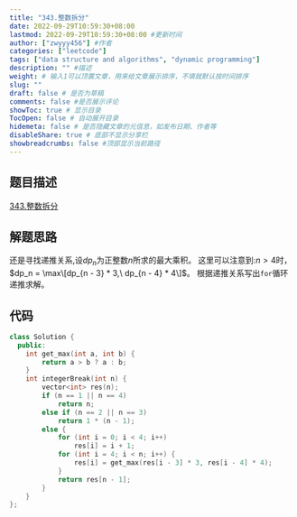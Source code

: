 ```yaml
---
title: "343.整数拆分"
date: 2022-09-29T10:59:30+08:00
lastmod: 2022-09-29T10:59:30+08:00 #更新时间
author: ["zwyyy456"] #作者
categories: ["leetcode"]
tags: ["data structure and algorithms", "dynamic programming"]
description: "" #描述
weight: # 输入1可以顶置文章，用来给文章展示排序，不填就默认按时间排序
slug: ""
draft: false # 是否为草稿
comments: false #是否展示评论
showToc: true # 显示目录
TocOpen: false # 自动展开目录
hidemeta: false # 是否隐藏文章的元信息，如发布日期、作者等
disableShare: true # 底部不显示分享栏
showbreadcrumbs: false #顶部显示当前路径
---
```

## 题目描述
[343.整数拆分](https://leetcode.cn/problems/integer-break/)

## 解题思路
还是寻找递推关系,设$dp_n$为正整数$n$所求的最大乘积。
这里可以注意到:$n > 4$时， $dp_n = \max\[dp_{n - 3} * 3,\ dp_{n - 4} * 4\]$。
根据递推关系写出`for`循环递推求解。

## 代码
```cpp
class Solution {
  public:
    int get_max(int a, int b) {
        return a > b ? a : b;
    }
    int integerBreak(int n) {
        vector<int> res(n);
        if (n == 1 || n == 4)
            return n;
        else if (n == 2 || n == 3)
            return 1 * (n - 1);
        else {
            for (int i = 0; i < 4; i++)
                res[i] = i + 1;
            for (int i = 4; i < n; i++) {
                res[i] = get_max(res[i - 3] * 3, res[i - 4] * 4);
            }
            return res[n - 1];
        }
    }
};
```

